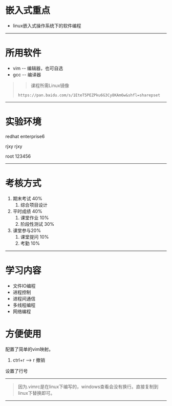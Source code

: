 # 嵌入式重点

- linux嵌入式操作系统下的软件编程

---

# 所用软件

- vim	--	编辑器，也可自选
- gcc     --    编译器

> > 课程所需Linux镜像
>
> ```
> https://pan.baidu.com/s/1EteT5PEZPku6G3Cy8KAm6w&shfl=sharepset
> ```

---

# 实验环境

redhat enterprise6

rjxy	rjxy

root 123456

---

# 考核方式

1. 期末考试	40%
   1. 综合项目设计
2. 平时成绩    40%
   1. 课堂作业	10%
   2. 阶段性测试  30%
3. 课堂参与20%
   1. 课堂提问 10%
   2. 考勤 10%

---

# 学习内容

- 文件IO编程
- 进程控制
- 进程间通信
- 多线程编程
- 网络编程

# 方便使用

配置了简单的vim映射。

1. ctrl+r --> r	撤销

设置了行号

---

> 因为.vimrc是在linux下编写的，windows查看会没有换行。直接复制到linux下替换即可。

---



